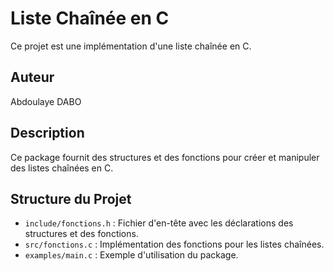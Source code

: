 # Liste Chaînée en C

Ce projet est une implémentation d'une liste chaînée en C.

## Auteur

Abdoulaye DABO

## Description

Ce package fournit des structures et des fonctions pour créer et manipuler des listes chaînées en C.

## Structure du Projet

- `include/fonctions.h` : Fichier d'en-tête avec les déclarations des structures et des fonctions.
- `src/fonctions.c` : Implémentation des fonctions pour les listes chaînées.
- `examples/main.c` : Exemple d'utilisation du package.

